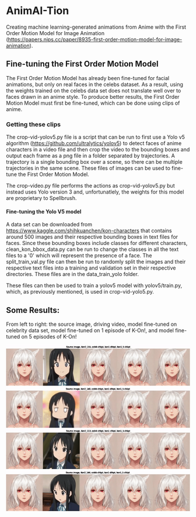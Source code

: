 # AnimAI-Tion

Creating machine learning-generated animations from Anime with the First Order Motion Model for Image Animation (https://papers.nips.cc/paper/8935-first-order-motion-model-for-image-animation).

## Fine-tuning the First Order Motion Model

The First Order Motion Model has already been fine-tuned for facial animations, but only on real faces in the celebs dataset.  As a result, using the weights trained on the celebs data set does not translate well over to faces drawn in an anime style.  To produce better results, the First Order Motion Model must first be fine-tuned, which can be done using clips of anime.

### Getting these clips

The crop-vid-yolov5.py file is a script that can be run to first use a Yolo v5 algorithm (https://github.com/ultralytics/yolov5) to detect faces of anime characters in a video file and then crop the video to the bounding boxes and output each frame as a png file in a folder separated by trajectories.  A trajectory is a single bounding box over a scene, so there can be multiple trajectories in the same scene.  These files of images can be used to fine-tune the First Order Motion Model.

The crop-video.py file performs the actions as crop-vid-yolov5.py but instead uses Yolo version 3 and, unfortunatlely, the weights for this model are proprietary to Spellbrush.

#### Fine-tuning the Yolo V5 model

A data set can be downloaded from https://www.kaggle.com/shihkuanchen/kon-characters that contains around 500 images and their respective bounding boxes in text files for faces.  Since these bounding boxes include classes for different characters, clean_kon_bbox_data.py can be run to change the classes in all the text files to a '0' which will represent the presence of a face.  The split_train_val.py file can then be run to randomly split the images and their respective text files into a training and validation set in their respective directories.  These files are in the data_train_yolo folder.

These files can then be used to train a yolov5 model with yolov5/train.py, which, as previously mentioned, is used in crop-vid-yolo5.py.

## Some Results:

From left to right: the source image, driving video, model fine-tuned on celebrity data set, model fine-tuned on 1 episode of K-On!, and model fine-tuned on 5 episodes of K-On!

![Screenshot](results/sig_better.gif)
![Screenshot](results/goodface_badmove.gif)
![Screenshot](results/head_turn.gif)
![Screenshot](results/eyes.gif)
